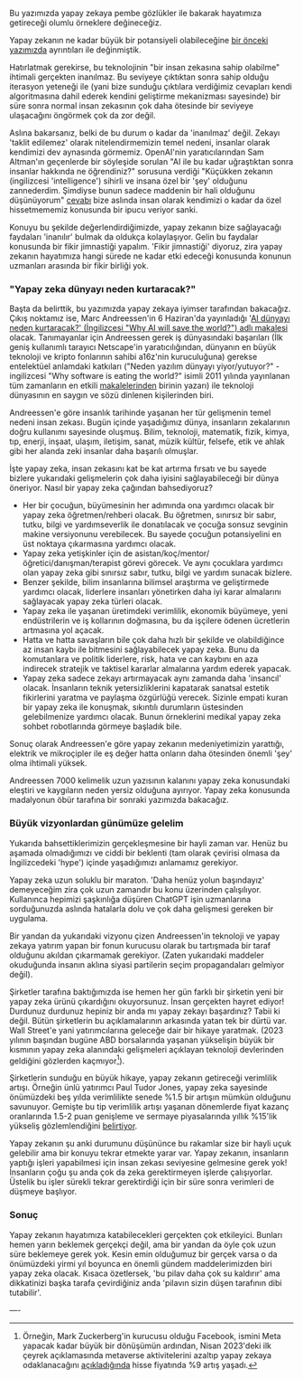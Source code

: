 Bu yazımızda yapay zekaya pembe gözlükler ile bakarak hayatımıza getireceği olumlu örneklere değineceğiz. 

Yapay zekanın ne kadar büyük bir potansiyeli olabileceğine [bir önceki yazımızda](/genel/2023/06/24/yapay-zeka-neden-bu-kadar-populer-oldu.html) ayrıntıları ile değinmiştik. 

Hatırlatmak gerekirse, bu teknolojinin "bir insan zekasına sahip olabilme" ihtimali gerçekten inanılmaz. Bu seviyeye çıktıktan sonra sahip olduğu iterasyon yeteneği ile (yani bize sunduğu çıktılara verdiğimiz cevapları kendi algoritmasına dahil ederek kendini geliştirme mekanizması sayesinde) bir süre sonra normal insan zekasının çok daha ötesinde bir seviyeye ulaşacağını öngörmek çok da zor değil.

Aslına bakarsanız, belki de bu durum o kadar da 'inanılmaz' değil. Zekayı 'taklit edilemez' olarak nitelendirmemizin temel nedeni, insanlar olarak kendimizi dev aynasında görmemiz.  OpenAI'nin yaratıcılarından Sam Altman'ın geçenlerde bir söyleşide sorulan "AI ile bu kadar uğraştıktan sonra insanlar hakkında ne öğrendiniz?" sorusuna verdiği "Küçükken zekanın (ingilizcesi 'intelligence') sihirli ve insana özel bir 'şey' olduğunu zannederdim. Şimdiyse bunun sadece maddenin bir hali olduğunu düşünüyorum" [cevabı](https://twitter.com/bilawalsidhu/status/1666968372976730113) bize aslında insan olarak kendimizi o kadar da özel hissetmememiz konusunda bir ipucu veriyor sanki. 

Konuyu bu şekilde değerlendirdiğimizde, yapay zekanın bize sağlayacağı faydaları 'inanılır' bulmak da oldukça kolaylaşıyor. Gelin bu faydalar konusunda bir fikir jimnastiği yapalım. 'Fikir jimnastiği' diyoruz, zira yapay zekanın hayatımıza hangi sürede ne kadar etki edeceği konusunda konunun uzmanları arasında bir fikir birliği yok. 

### "Yapay zeka dünyayı neden kurtaracak?"

Başta da belirttik, bu yazımızda yapay zekaya iyimser tarafından bakacağız. Çıkış noktamız ise, Marc Andreessen'in 6 Haziran'da yayınladığı '[AI dünyayı neden kurtaracak?' (İngilizcesi "Why AI will save the world?") adlı makalesi](https://a16z.com/2023/06/06/ai-will-save-the-world/) olacak. Tanımayanlar için Andreessen gerek iş dünyasındaki başarıları (İlk geniş kullanımlı tarayıcı Netscape'in yaratıcılığından, dünyanın en büyük teknoloji ve kripto fonlarının sahibi a16z'nin kuruculuğuna) gerekse entelektüel anlamdaki katkıları ("Neden yazılım dünyayı yiyor/yutuyor?" - ingilizcesi "Why software is eating the world?" isimli 2011 yılında yayınlanan tüm zamanların en etkili [makalelerinden](https://a16z.com/2011/08/20/why-software-is-eating-the-world/) birinin yazarı) ile teknoloji dünyasının en saygın ve sözü dinlenen kişilerinden biri. 

Andreessen'e göre insanlık tarihinde yaşanan her tür gelişmenin temel nedeni insan zekası. Bugün içinde yaşadığımız dünya, insanların zekalarının doğru kullanımı sayesinde oluşmuş. Bilim, teknoloji, matematik, fizik, kimya, tıp, enerji, inşaat, ulaşım, iletişim, sanat, müzik kültür, felsefe, etik ve ahlak gibi her alanda zeki insanlar daha başarılı olmuşlar.

İşte yapay zeka, insan zekasını kat be kat artırma fırsatı ve bu sayede bizlere yukarıdaki gelişmelerin çok daha iyisini sağlayabileceği bir dünya öneriyor. Nasıl bir yapay zeka çağından bahsediyoruz?

- Her bir çocuğun, büyümesinin her adımında ona yardımcı olacak bir yapay zeka öğretmen/rehberi olacak. Bu öğretmen, sınırsız bir sabır, tutku, bilgi ve yardımseverlik ile donatılacak ve çocuğa sonsuz sevginin makine versiyonunu verebilecek. Bu sayede çocuğun potansiyelini en üst noktaya çıkarmasına yardımcı olacak. 
- Yapay zeka yetişkinler için de asistan/koç/mentor/öğretici/danışman/terapist görevi görecek. Ve aynı çocuklara yardımcı olan yapay zeka gibi sınırsız sabır, tutku, bilgi ve yardım sunacak bizlere. 
- Benzer şekilde, bilim insanlarına bilimsel araştırma ve geliştirmede yardımcı olacak, liderlere insanları yönetirken daha iyi karar almalarını sağlayacak yapay zeka türleri olacak. 
- Yapay zeka ile yaşanan üretimdeki verimlilik, ekonomik büyümeye, yeni endüstrilerin ve iş kollarının doğmasına, bu da işçilere ödenen ücretlerin artmasına yol açacak.
- Hatta ve hatta savaşların bile çok daha hızlı bir şekilde ve olabildiğince az insan kaybı ile bitmesini sağlayabilecek yapay zeka. Bunu da komutanlara ve politik liderlere, risk, hata ve can kaybını en aza indirecek stratejik ve taktisel kararlar almalarına yardım ederek yapacak. 
- Yapay zeka sadece zekayı artırmayacak aynı zamanda daha 'insancıl' olacak. İnsanların teknik yetersizliklerini kapatarak sanatsal estetik fikirlerini yaratma ve paylaşma özgürlüğü verecek. Sizinle empati kuran bir yapay zeka ile konuşmak, sıkıntılı durumların üstesinden gelebilmenize yardımcı olacak. Bunun örneklerini medikal yapay zeka sohbet robotlarında görmeye başladık bile. 

Sonuç olarak Andreessen'e göre yapay zekanın medeniyetimizin yarattığı, elektrik ve mikroçipler ile eş değer hatta onların daha ötesinden önemli 'şey' olma ihtimali yüksek. 

Andreessen 7000 kelimelik uzun yazısının kalanını yapay zeka konusundaki eleştiri ve kaygıların neden yersiz olduğuna ayırıyor. Yapay zeka konusunda madalyonun öbür tarafına bir sonraki yazımızda bakacağız. 

### Büyük vizyonlardan günümüze gelelim

Yukarıda bahsettiklerimizin gerçekleşmesine bir hayli zaman var. Henüz bu aşamada olmadığımızı ve ciddi bir beklenti (tam olarak çevirisi olmasa da İngilizcedeki 'hype') içinde yaşadığımızı anlamamız gerekiyor. 

Yapay zeka uzun soluklu bir maraton. 'Daha henüz yolun başındayız' demeyeceğim zira çok uzun zamandır bu konu üzerinden çalışılıyor. Kullanınca hepimizi şaşkınlığa düşüren ChatGPT işin uzmanlarına sorduğunuzda aslında hatalarla dolu ve çok daha gelişmesi gereken bir uygulama. 

Bir yandan da yukarıdaki vizyonu çizen Andreessen'in teknoloji ve yapay zekaya yatırım yapan bir fonun kurucusu olarak bu tartışmada bir taraf olduğunu akıldan çıkarmamak gerekiyor. (Zaten yukarıdaki maddeler okuduğunda insanın aklına siyasi partilerin seçim propagandaları gelmiyor değil). 

Şirketler tarafına baktığımızda ise hemen her gün farklı bir şirketin yeni bir yapay zeka ürünü çıkardığını okuyorsunuz.  İnsan gerçekten hayret ediyor! Durdunuz durdunuz hepiniz bir anda mı yapay zekayı başardınız? Tabii ki değil. Bütün şirketlerin bu açıklamalarının arkasında yatan tek bir dürtü var. Wall Street'e yani yatırımcılarına geleceğe dair bir hikaye yaratmak. (2023 yılının başından bugüne ABD borsalarında yaşanan yükselişin büyük bir kısmının yapay zeka alanındaki gelişmeleri açıklayan teknoloji devlerinden geldiğini gözlerden kaçmıyor[^1]).  

Şirketlerin sunduğu en büyük hikaye, yapay zekanın getireceği verimlilik artışı. Örneğin ünlü yatırımcı Paul Tudor Jones, yapay zeka sayesinde önümüzdeki beş yılda verimlilikte senede %1.5 bir artışın mümkün olduğunu savunuyor. Gemişte bu tip verimlilik artışı yaşanan dönemlerde fiyat kazanç oranlarında 1.5-2 puan genişleme ve sermaye piyasalarında yıllık %15'lik yükseliş gözlemlendiğini [belirtiyor](https://finance.yahoo.com/news/billionaire-investor-paul-tudor-jones-005403013.html). 

Yapay zekanın şu anki durumunu düşününce bu rakamlar size bir hayli uçuk gelebilir ama bir konuyu tekrar etmekte yarar var. Yapay zekanın, insanların yaptığı işleri yapabilmesi için insan zekası seviyesine gelmesine gerek yok! İnsanların çoğu şu anda çok da zeka gerektirmeyen işlerde çalışıyorlar. Üstelik bu işler sürekli tekrar gerektirdiği için bir süre sonra verimleri de düşmeye başlıyor. 


### Sonuç 
Yapay zekanın hayatımıza katabilecekleri gerçekten çok etkileyici. Bunları hemen yarın beklemek gerçekçi değil, ama bir yandan da öyle çok uzun süre beklemeye gerek yok. Kesin emin olduğumuz bir gerçek varsa o da önümüzdeki yirmi yıl boyunca en önemli gündem maddelerimizden biri yapay zeka olacak. Kısaca özetlersek, 'bu pilav daha çok su kaldırır' ama dikkatinizi başka tarafa çevirdiğiniz anda 'pilavın sizin düşen tarafının dibi tutabilir'. 

—-


[^1]: Örneğin, Mark Zuckerberg'in kurucusu olduğu Facebook, ismini Meta yapacak kadar büyük bir dönüşümün ardından, Nisan 2023'deki ilk çeyrek açıklamasında metaverse aktivitelerini azaltıp yapay zekaya odaklanacağını [açıkladığında](https://www.theguardian.com/technology/2023/apr/26/meta-q1-earnings-report-2023) hisse fiyatında %9 artış yaşadı. 
